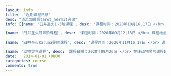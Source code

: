 ```yaml
---
layout: info
title:  "近期课程讯息"
desc: "请添加微信tarot_hermit咨询"
info: [{name: '臼井圣火1-3阶课程', desc: '课程时间：2020年10月16,17日 </br> 课程地点：浙江杭州线下/线上同步 </br>这门课程需要您有开阔的胸怀和爱，会学习如何疗愈和水晶阵成愿', link: '/course-reiki-1-2-3',img: '/img/reiki-1-2-3.jpg'},

{name: '臼井圣火导师阶课程', desc: '课程时间：2020年09月12,13日 </br> 课程地点：浙江杭州线下/线上同步 </br> 灵气导师阶主要会学习如何给他人进行灵气点化/安置/点火/体验等，学习如何教学灵气，学习更多灵气技巧，向内探索自己', link: '/course-reiki-master',img: '/img/reiki-master.jpg'},

{name: '臼井圣火Karuna导师课程', desc: '课程时间：2020年11月16,17日 </br> 课程地点：浙江杭州线下/线上同步 </br> 学习卡鲁娜灵气（Karuna Reiki )12个符号且接受点化&其他理论知识；导师展示如何进行卡鲁娜灵气（Karuna Reiki )点化，学生练习点化流程&其他理论知识', link: '/course-reiki-1-2-3',img: '/img/reiki-karuna.jpg'},

{name: '动物灵气课程', desc: '課程日期：2020年09月26日 </br> 在线动物灵气课程是为任何想要帮助那些与我们共享这个星球的不可思议的动物的人准备的，这门课程需要您有开阔的胸怀和爱', link: '/course-animal',img: '/img/reiki-animal.jpg'}]
date:   2014-01-01 +0800
categories: course
comments: true
---
```


